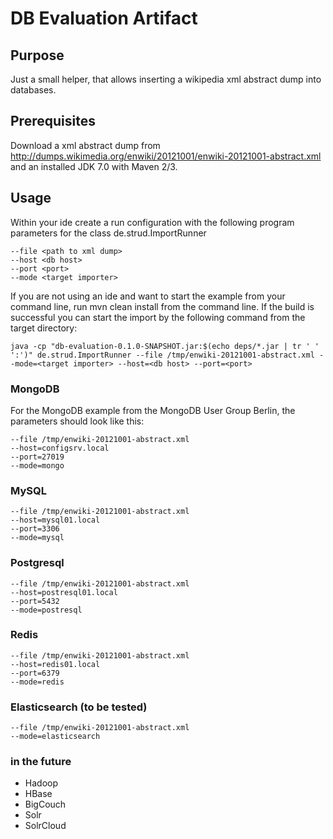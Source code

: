 # DB Evaluation Artifact

## Purpose

Just a small helper, that allows inserting a wikipedia xml abstract dump into databases.

## Prerequisites

Download a xml abstract dump from http://dumps.wikimedia.org/enwiki/20121001/enwiki-20121001-abstract.xml and an installed JDK 7.0 with Maven 2/3.

## Usage

Within your ide create a run configuration with the following program parameters for the class de.strud.ImportRunner
```
--file <path to xml dump> 
--host <db host> 
--port <port>
--mode <target importer>
```

If you are not using an ide and want to start the example from your command line, run mvn clean install from the command line. If the build is successful you can start the import by the following command from the target directory:

```
java -cp "db-evaluation-0.1.0-SNAPSHOT.jar:$(echo deps/*.jar | tr ' ' ':')" de.strud.ImportRunner --file /tmp/enwiki-20121001-abstract.xml --mode=<target importer> --host=<db host> --port=<port>
```

### MongoDB

For the MongoDB example from the MongoDB User Group Berlin, the parameters should look like this:

```
--file /tmp/enwiki-20121001-abstract.xml 
--host=configsrv.local
--port=27019
--mode=mongo
```

### MySQL

```
--file /tmp/enwiki-20121001-abstract.xml
--host=mysql01.local
--port=3306
--mode=mysql
```

### Postgresql

```
--file /tmp/enwiki-20121001-abstract.xml
--host=postresql01.local
--port=5432
--mode=postresql
```

### Redis

```
--file /tmp/enwiki-20121001-abstract.xml
--host=redis01.local
--port=6379
--mode=redis
```

### Elasticsearch (to be tested)

```
--file /tmp/enwiki-20121001-abstract.xml
--mode=elasticsearch
```

### in the future

- Hadoop
- HBase
- BigCouch
- Solr
- SolrCloud